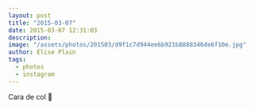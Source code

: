 ```yaml
---
layout: post
title: "2015-03-07"
date: 2015-03-07 12:31:03
description: 
image: "/assets/photos/201503/d9f1c7d944ee6b921b8888346de6f10e.jpg"
author: Elise Plain
tags: 
  - photos
  - instagram
---
```


Cara de col 🐌
<p></p>
